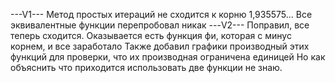 ---V1---
Метод простых итераций не сходится к корню 1,935575... 
Все эквивалентные функции перепробовал никак
---V2---
Поправил, все теперь сходится. Оказывается есть функция фи, которая с минус корнем, и все заработало
Также добавил графики производный этих функций для проверки, что их производная ограничена единицей
Но как объяснить что приходится использовать две функции не знаю.
